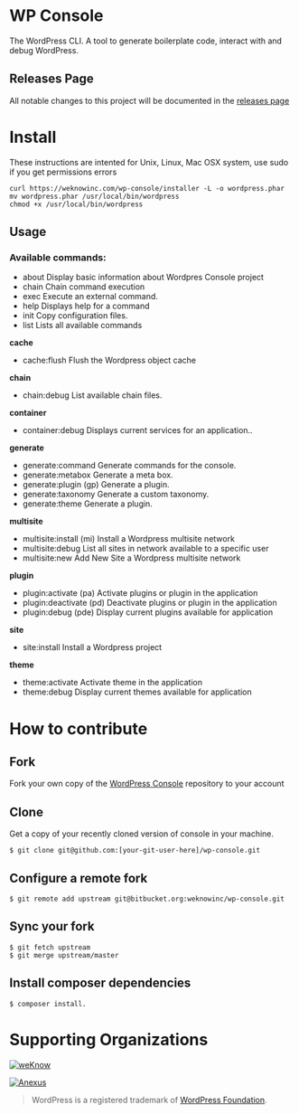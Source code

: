 WP Console
=============================================
The WordPress CLI. A tool to generate boilerplate code, interact with and debug WordPress.

## Releases Page
All notable changes to this project will be documented in the [releases page](https://github.com/weknowinc/wp-console/releases)


# Install

These instructions are intented for Unix, Linux, Mac OSX system, use sudo if you get permissions errors

```
curl https://weknowinc.com/wp-console/installer -L -o wordpress.phar
mv wordpress.phar /usr/local/bin/wordpress
chmod +x /usr/local/bin/wordpress
```

## Usage

### Available commands:
  
  * about                             Display basic information about Wordpres Console project
  * chain                             Chain command execution
  * exec                              Execute an external command.
  * help                              Displays help for a command
  * init                              Copy configuration files.
  * list                              Lists all available commands
 
 **cache**
  * cache:flush                       Flush the Wordpress object cache
 
 **chain**
  * chain:debug                       List available chain files.

 **container**
   * container:debug                  Displays current services for an application..

 **generate**
  * generate:command                  Generate commands for the console.
  * generate:metabox                  Generate a meta box.
  * generate:plugin (gp)              Generate a plugin.
  * generate:taxonomy                 Generate a custom taxonomy.
  * generate:theme                    Generate a plugin.
 
 **multisite**
  * multisite:install (mi)            Install a Wordpress multisite network
  * multisite:debug                   List all sites in network available to a specific user
  * multisite:new                     Add New Site a Wordpress multisite network
 
 **plugin**
  * plugin:activate (pa)              Activate plugins or plugin in the application
  * plugin:deactivate (pd)            Deactivate plugins or plugin in the application
  * plugin:debug (pde)                Display current plugins available for application
 
 **site**
  * site:install                      Install a Wordpress project
 
 **theme**
  * theme:activate                    Activate theme in the application
  * theme:debug                       Display current themes available for application

# How to contribute

## Fork
Fork your own copy of the [WordPress Console](https://bitbucket.org/weknowinc/wp-console/fork) repository to your account

## Clone
Get a copy of your recently cloned version of console in your machine.
```
$ git clone git@github.com:[your-git-user-here]/wp-console.git
```

## Configure a remote fork
```
$ git remote add upstream git@bitbucket.org:weknowinc/wp-console.git
```

## Sync your fork
```
$ git fetch upstream
$ git merge upstream/master
```

## Install composer dependencies

```
$ composer install.
```

# Supporting Organizations

[![weKnow](https://www.drupal.org/files/weKnow-logo_5.png)](http://weknowinc.com)

[![Anexus](https://www.drupal.org/files/anexus-logo.png)](http://www.anexusit.com/)

> WordPress is a registered trademark of [WordPress Foundation](http://wordpressfoundation.org/2010/trademark/).
